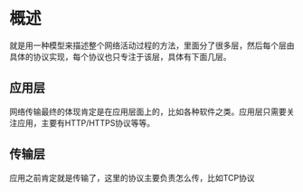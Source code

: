 # 概述
就是用一种模型来描述整个网络活动过程的方法，里面分了很多层，然后每个层由具体的协议实现，每个协议也只专注于该层，具体有下面几层。

## 应用层
网络传输最终的体现肯定是在应用层面上的，比如各种软件之类。应用层只需要关注应用，主要有HTTP/HTTPS协议等等。

## 传输层
应用之前肯定就是传输了，这里的协议主要负责怎么传，比如TCP协议